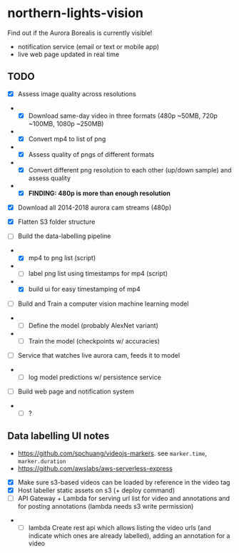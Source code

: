 # northern-lights-vision

Find out if the Aurora Borealis is currently visible!

* notification service (email or text or mobile app)
* live web page updated in real time

## TODO

- [x] Assess image quality across resolutions
- - [x] Download same-day video in three formats (480p ~50MB, 720p ~100MB, 1080p ~250MB)
- - [x] Convert mp4 to list of png
- - [x] Assess quality of pngs of different formats
- - [x] Convert different png resolution to each other (up/down sample) and assess quality
- - [x] **FINDING: 480p is more than enough resolution**

- [x] Download all 2014-2018 aurora cam streams (480p)
- [x] Flatten S3 folder structure

- [ ] Build the data-labelling pipeline
- - [x] mp4 to png list (script)
- - [ ] label png list using timestamps for mp4 (script)
- - [x] build ui for easy timestamping of mp4

- [ ] Build and Train a computer vision machine learning model
- - [ ] Define the model (probably AlexNet variant)
- - [ ] Train the model (checkpoints w/ accuracies)

- [ ] Service that watches live aurora cam, feeds it to model
- - [ ] log model predictions w/ persistence service

- [ ] Build web page and notification system
- - [ ] ?

## Data labelling UI notes

- https://github.com/spchuang/videojs-markers. see `marker.time`, `marker.duration`
- https://github.com/awslabs/aws-serverless-express

- [x] Make sure s3-based videos can be loaded by reference in the video tag
- [x] Host labeller static assets on s3 (+ deploy command)
- [ ] API Gateway + Lambda for serving url list for video and annotations and for posting annotations (lambda needs s3 write permission)
- - [ ] lambda Create rest api which allows listing the video urls (and indicate which ones are already labelled), adding an annotation for a video
